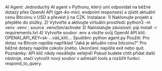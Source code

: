 AI Agent: Jednoduchý AI agent v Pythonu, který umí odpovídat na běžné dotazy přes OpenAI API (gpt-4o-mini, endpoint responses) a zjistit aktuální cenu Bitcoinu v USD a převést ji na CZK. Instalace: 1) Naklonujte projekt a přejděte do složky. 2) Vytvořte a aktivujte virtuální prostředí: python3 -m venv .venv ; source .venv/bin/activate 3) Nainstalujte závislosti: pip install -r requirements.txt 4) Vytvořte soubor .env a vložte svůj OpenAI API klíč: OPENAI_API_KEY=sk-...váš_klíč... Spuštění: python agent.py Použití: Pro dotaz na Bitcoin napište například "Jaká je aktuální cena bitcoinu?" Pro běžné dotazy napište cokoliv jiného. Ukončení: napište exit nebo quit. Poznámky: API klíč nikdy nesdílejte veřejně! Pokud budete chtít přidat další nástroje, stačí vytvořit nový soubor v adresáři tools a rozšířit funkci respond_to_query.
